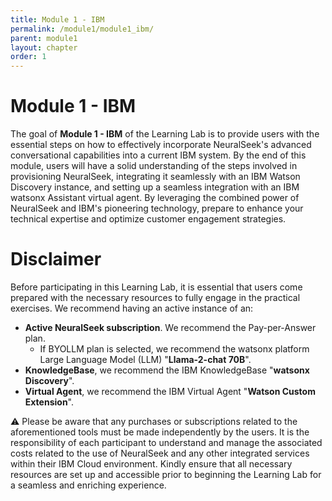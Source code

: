 ```yaml
---
title: Module 1 - IBM
permalink: /module1/module1_ibm/
parent: module1
layout: chapter
order: 1
---
```


# Module 1 - IBM

 The goal of **Module 1 - IBM** of the Learning Lab is to provide users with the essential steps on how to effectively incorporate NeuralSeek's advanced conversational capabilities into a current IBM system. By the end of this module, users will have a solid understanding of the steps involved in provisioning NeuralSeek, integrating it seamlessly with an IBM Watson Discovery instance, and setting up a seamless integration with an IBM watsonx Assistant virtual agent. By leveraging the combined power of NeuralSeek and IBM's pioneering technology, prepare to enhance your technical expertise and optimize customer engagement strategies.

# Disclaimer 

Before participating in this Learning Lab, it is essential that users come prepared with the necessary resources to fully engage in the practical exercises. We recommend having an active instance of an:

- **Active NeuralSeek subscription**. We recommend the Pay-per-Answer plan.
    - If BYOLLM plan is selected, we recommend the watsonx platform Large Language Model (LLM) "**Llama-2-chat 70B**".
- **KnowledgeBase**, we recommend the IBM KnowledgeBase "**watsonx Discovery**".
- **Virtual Agent**, we recommend the IBM Virtual Agent "**Watson Custom Extension**".

⚠️ Please be aware that any purchases or subscriptions related to the aforementioned tools must be made independently by the users. It is the responsibility of each participant to understand and manage the associated costs related to the use of NeuralSeek and any other integrated services within their IBM Cloud environment. Kindly ensure that all necessary resources are set up and accessible prior to beginning the Learning Lab for a seamless and enriching experience.
